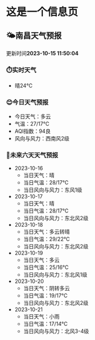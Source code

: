 # 这是一个信息页 
## 🌤️**南昌**天气预报
更新时间**2023-10-15 11:50:04**
### ⏱️实时天气
- 晴24℃
### 😊今日天气预报
- 今日天气：多云
- 气温：27/17℃
- AQI指数：94良
- 风向与风力：西南风2级
### 🤩未来六天天气预报
- 2023-10-16
  - 当日天气：晴
  - 当日气温：28/17℃
  - 当日风向与风力：东风1级
- 2023-10-17
  - 当日天气：晴
  - 当日气温：28/17℃
  - 当日风向与风力：东北风2级
- 2023-10-18
  - 当日天气：多云转晴
  - 当日气温：29/22℃
  - 当日风向与风力：东北风2级
- 2023-10-19
  - 当日天气：多云
  - 当日气温：25/16℃
  - 当日风向与风力：东北风1级
- 2023-10-20
  - 当日天气：阴转多云
  - 当日气温：19/17℃
  - 当日风向与风力：东北风2级
- 2023-10-21
  - 当日天气：小雨
  - 当日气温：17/14℃
  - 当日风向与风力：北风3-4级

